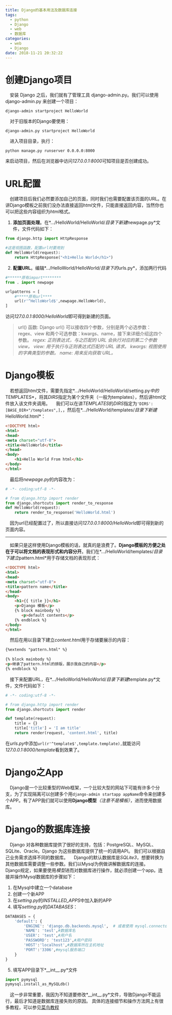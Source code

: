 ```yaml
---
title: Django的基本用法及数据库连接
tags:
  - python
  - Django
  - web
  - 数据库
categories:
  - web
  - Django
date: 2018-11-21 20:32:22
---
```



# 创建Django项目
&emsp;安装 Django 之后，我们就有了管理工具 django-admin.py。我们可以使用 django-admin.py 来创建一个项目：
```shell
django-admin startproject HelloWorld
```
&emsp;对于旧版本的Django要使用：
```shell
django-admin.py startproject HelloWorld
```
&emsp;进入项目目录，执行：
```shell
python manage.py runserver 0.0.0.0:8000
```
来启动项目，然后在浏览器中访问*127.0.0.1:8000*可知项目是否创建成功。
<!--more-->
# URL配置
&emsp;创建项目后我们必然要添加自己的页面，同时我们也需要配置该页面的URL。在讲Django模板之前我们没办法直接返回*html*文件，只能直接返回内容，当然你也可以把这些内容组织为*html*格式。
1. **添加页面处理**。在*…/HelloWorld/HelloWorld/*目录下新建*newpage.py*文件，文件代码如下：
```python
from django.http import HttpResponse

#这是视图函数，配置url时要用到
def HelloWorld(request):
    return HttpResponse("<h1>Hello World</h1>")
```
2. **配置URL**。编辑*…/HelloWorld/HelloWorld/*目录下的*urls.py*，添加两行代码
```python
#******原有import********
from . import newpage

urlpatterns = [
    #*****原有url****
    url(r'^HelloWorld$',newpage.HelloWorld),
]
```
访问*127.0.0.1:8000/HelloWorld*即可得到新建的页面。
>url() 函数:
Django url() 可以接收四个参数，分别是两个必选参数：regex、view 和两个可选参数：kwargs、name，接下来详细介绍这四个参数。
*regex: 正则表达式，与之匹配的 URL 会执行对应的第二个参数 view。
view: 用于执行与正则表达式匹配的 URL 请求。
kwargs: 视图使用的字典类型的参数。
name: 用来反向获取 URL。*
# Django模板
&emsp;若想返回*html*文件，需要先指定*…/HelloWorld/HelloWorld/setting.py*中的*TEMPLATES*，将其*DIRS*指定为某个文件夹（一般为templates），然后讲html文件放入该文件夹调用。
&emsp;我们可以在讲*TEMPLATES*的*DIRS*指定为`'DIRS': [BASE_DIR+"/templates",],`，然后在*…/HelloWorld/templates/*目录下新建*HelloWorld.html*：
```html
<!DOCTYPE html>
<html>
<head>
<meta charset="utf-8">
<title>HelloWorld</title>
</head>
<body>
    <h1>Hello World From html</h1>
</body>
</html>
```
&emsp;最后将*newpage.py*的内容改为：
```python
# -*- coding:utf-8 -*-

# from django.http import render
from django.shortcuts import render_to_response
def HelloWorld(request):
	return render_to_response('HelloWorld.html')
```
&emsp;因为url已经配置过了，所以直接访问*127.0.0.1:8000/HelloWorld*即可得到新的页面内容。  
***
&emsp;如果只是这样使用Django模板的话，就真的是浪费了。**Django模板的方便之处在于可以将文档的表现形式和内容分开**。我们在*…/HelloWorld/templates/*目录下建立*pattern.html*用于存储文档的表现形式：
```html
<!DOCTYPE html>
<html>
<head>
<meta charset="utf-8">
<title>pattern name</title>
</head>
<body>
    <h1>{{ title }}</h1>
    <p>Django 模板</p>
    {% block mainbody %}
       <p>default contents</p>
    {% endblock %}
</body>
</html>
```
&emsp;然后在用以目录下建立*content.html*用于存储要展示的内容：
```html
{%extends "pattern.html" %}
 
{% block mainbody %}
<p>继承了pattern.html的排版，展示我自己的内容</p>
{% endblock %}
```
&emsp;接下来配置URL，在*…/HelloWorld/HelloWorld/*目录下新建*template.py*文件，文件代码如下：
```python
# -*- coding:utf-8 -*-

# from django.http import render
from django.shortcuts import render

def template(request):
    title = {}
    title['title'] = 'I am title'
    return render(request, 'content.html', title)
```
在*urls.py*中添加`url(r'^template$',template.template),`就能访问*127.0.0.1:8000/template*看到效果了。
# Django之App
&emsp;Django是一个比较重型的Web框架，一个比较大型的网站下可能有许多个分支，为了实现隔离可以创建多个用`django-admin startapp appName`命令来创建多个APP。有了APP我们就可以使用**Django模型**_（注意不是模板）_，进而使用数据库。

# Django的数据库连接
&emsp;Django 对各种数据库提供了很好的支持，包括：PostgreSQL、MySQL、SQLite、Oracle。Django 为这些数据库提供了统一的调用API。 我们可以根据自己业务需求选择不同的数据库。
&emsp;Django的默认数据库是*SQLite3*，想要转换为其他数据库需要调整一些参数。我们以Mysql为例做讲解数据库的连接。
&emsp;Django规定，如果要使用*模型*进而对数据库进行操作，就必须创建一个app。连接并操作Mysql数据库的步骤如下：
1. 在Mysql中建立一个database
2. 创建一个新APP
3. 在*setting.py*的*INSTALLED_APPS*中加入新的APP
4. 填写*setting.py*的*DATABASES*：
```python
DATABASES = {
    'default': {
        'ENGINE': 'django.db.backends.mysql',  # 或者使用 mysql.connector.django
        'NAME': 'test',#数据库名
        'USER': 'test',#用户名
        'PASSWORD': 'test123',#用户密码
        'HOST':'localhost',#数据库所在主机地址
        'PORT':'3306',#mysql服务端口
    }
}
```
5. 填写APP目录下*\_\_int\_\_.py*文件
```python
import pymysql
pymysql.install_as_MySQLdb()
```
&emsp;这一步非常重要，我因为不知道要修改*\_\_int\_\_.py*文件，导致Django不能运行，最后才知道是数据库连接失败的原因。
具体的连接细节和操作方法网上有很多教程，可以参见[菜鸟教程](http://www.runoob.com/django/django-model.html)
